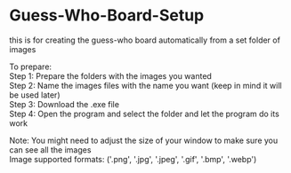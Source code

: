 # Guess-Who-Board-Setup  
this is for creating the guess-who board automatically from a set folder of images

To prepare:  
Step 1: Prepare the folders with the images you wanted  
Step 2: Name the images files with the name you want (keep in mind it will be used later)  
Step 3: Download the .exe file  
Step 4: Open the program and select the folder and let the program do its work  

Note: You might need to adjust the size of your window to make sure you can see all the images  
      Image supported formats: ('.png', '.jpg', '.jpeg', '.gif', '.bmp', '.webp')  
      
